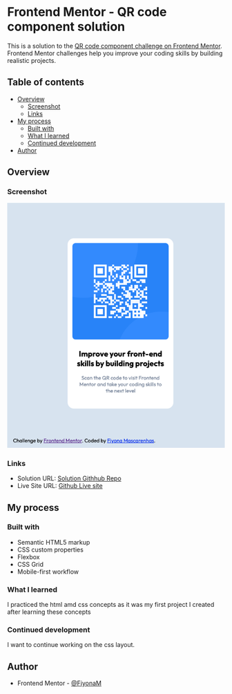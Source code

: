 # Frontend Mentor - QR code component solution

This is a solution to the [QR code component challenge on Frontend Mentor](https://www.frontendmentor.io/challenges/qr-code-component-iux_sIO_H). Frontend Mentor challenges help you improve your coding skills by building realistic projects. 

## Table of contents

- [Overview](#overview)
  - [Screenshot](#screenshot)
  - [Links](#links)
- [My process](#my-process)
  - [Built with](#built-with)
  - [What I learned](#what-i-learned)
  - [Continued development](#continued-development)
- [Author](#author)

## Overview

### Screenshot

![QR code component screenshot](screenshot.png)



### Links

- Solution URL: [Solution Githhub Repo](https://github.com/FiyonaM/QR-Code)
- Live Site URL: [Github Live site](https://fiyonam.github.io/QR-Code/)

## My process

### Built with

- Semantic HTML5 markup
- CSS custom properties
- Flexbox
- CSS Grid
- Mobile-first workflow

### What I learned

I practiced the html amd css concepts as it was my first project I created after learning these concepts

### Continued development

I want to continue working on the css layout. 


## Author

- Frontend Mentor - [@FiyonaM](https://www.frontendmentor.io/profile/FiyonaM)

